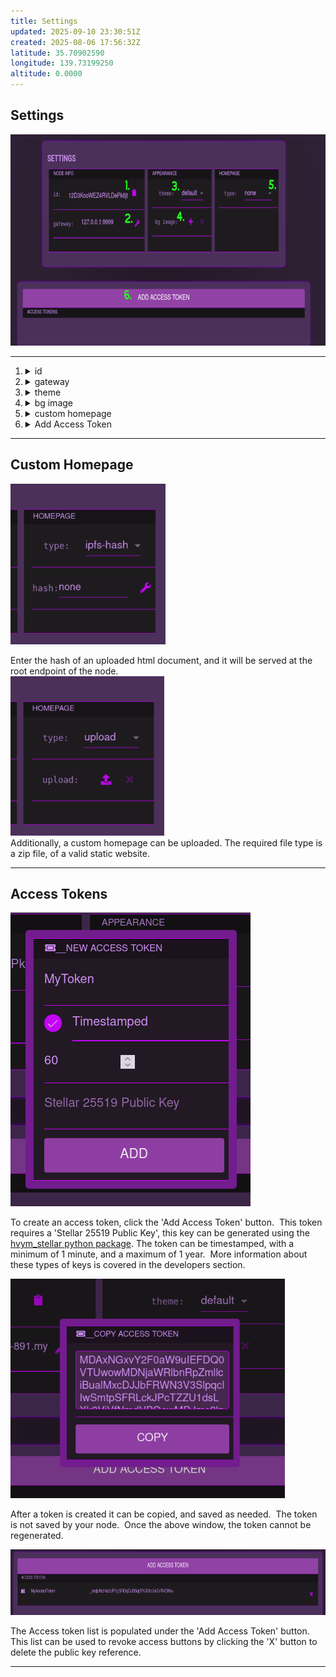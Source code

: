 ```yaml
---
title: Settings
updated: 2025-09-10 23:30:51Z
created: 2025-08-06 17:56:32Z
latitude: 35.70902590
longitude: 139.73199250
altitude: 0.0000
---
```


## Settings

<img src="../../_resources/settings.png" alt="settings.png" width="697" height="338" class="jop-noMdConv">

* * *

1.  <details><summary>id</summary> This indicates the id for this node, it can be copied to the clipboard.</details>
2.  <details><summary>gateway</summary> This is the url of the node. When the node is exposed to the internet by opening a tunnel, this value should be changed to reflect the url the tunneling service provides.</details>
3.  <details><summary>theme</summary> This allows you to set a custom color scheme for the node ui.</details>
4.  <details><summary>bg image</summary> This is allows you to set a custom background image for the node ui.</details>
5.  <details><summary>custom homepage</summary> Create a custom home page for your node. This allows you to create a static site, and zip it. The zip file can be uploaded through this interface. The site will be available at the index level, when the node is exposed to the internet.</details>
6.  <details><summary>Add Access Token</summary> Pintheon nodes are meant to be used by externally developed applications, if you so desire. As such custom access tokens can be created here, these tokens can be used to access the external api endpoints</details>

* * *

## Custom Homepage

<img src="../../_resources/ipfs_homepage.png" alt="ipfs_homepage.png" width="248" height="257" class="jop-noMdConv">

Enter the hash of an uploaded html document, and it will be served at the root endpoint of the node.  
<img src="../../_resources/upload_homepage.png" alt="upload_homepage.png" width="246" height="255" class="jop-noMdConv">  
Additionally, a custom homepage can be uploaded. The required file type is a zip file, of a valid static website.

* * *

## Access Tokens

![new_token.png](../../_resources/new_token.png)

To create an access token, click the 'Add Access Token' button.  This token requires a 'Stellar 25519 Public Key', this key can be generated using the [hvym_stellar python package]('https://github.com/inviti8/hvym_stellar'). The token can be timestamped, with a minimum of 1 minute, and a maximum of 1 year.  More information about these types of keys is covered in the developers section.

<img src="../../_resources/add_token2.png" alt="add_token2.png" width="439" height="351" class="jop-noMdConv">

After a token is created it can be copied, and saved as needed.  The token is not saved by your node.  Once the above window, the token cannot be regenerated.

<img src="../../_resources/token_list.png" alt="token_list.png" width="743" height="105" class="jop-noMdConv">

The Access token list is populated under the 'Add Access Token' button. This list can be used to revoke access buttons by clicking the 'X' button to delete the public key reference.


* * *